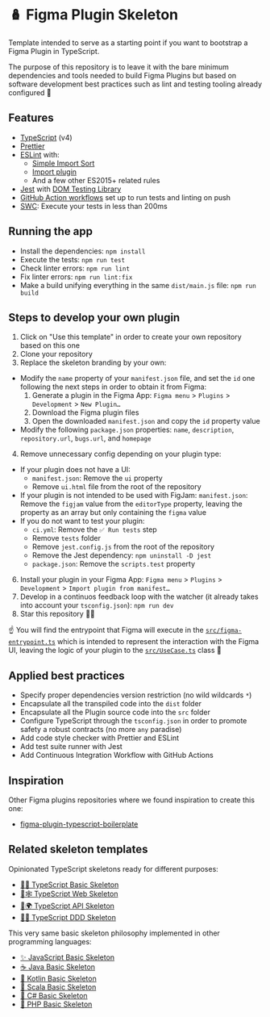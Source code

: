# 🪆 Figma Plugin Skeleton

Template intended to serve as a starting point if you want to bootstrap a Figma Plugin in TypeScript.

The purpose of this repository is to leave it with the bare minimum dependencies and tools needed to build Figma Plugins but based on software development best practices such as lint and testing tooling already configured 🤟

## Features

- [TypeScript](https://www.typescriptlang.org/) (v4)
- [Prettier](https://prettier.io/)
- [ESLint](https://eslint.org/) with:
  - [Simple Import Sort](https://github.com/lydell/eslint-plugin-simple-import-sort/)
  - [Import plugin](https://github.com/benmosher/eslint-plugin-import/)
  - And a few other ES2015+ related rules
- [Jest](https://jestjs.io) with [DOM Testing Library](https://testing-library.com/docs/dom-testing-library/intro)
- [GitHub Action workflows](https://github.com/features/actions) set up to run tests and linting on push
- [SWC](https://swc.rs/): Execute your tests in less than 200ms

## Running the app

- Install the dependencies: `npm install`
- Execute the tests: `npm run test`
- Check linter errors: `npm run lint`
- Fix linter errors: `npm run lint:fix`
- Make a build unifying everything in the same `dist/main.js` file: `npm run build`

## Steps to develop your own plugin

1. Click on "Use this template" in order to create your own repository based on this one
2. Clone your repository
3. Replace the skeleton branding by your own:
  - Modify the `name` property of your `manifest.json` file, and set the `id` one following the next steps in order to obtain it from Figma:
    1. Generate a plugin in the Figma App: `Figma menu` > `Plugins` > `Development` > `New Plugin…`
    2. Download the Figma plugin files
    3. Open the downloaded `manifest.json` and copy the `id` property value
  - Modify the following `package.json` properties: `name`, `description`, `repository.url`, `bugs.url`, and `homepage`
4. Remove unnecessary config depending on your plugin type:
  - If your plugin does not have a UI:
    - `manifest.json`: Remove the `ui` property
    - Remove `ui.html` file from the root of the repository
  - If your plugin is not intended to be used with FigJam: `manifest.json`: Remove the `figjam` value from the `editorType` property, leaving the property as an array but only containing the `figma` value
  - If you do not want to test your plugin:
    - `ci.yml`: Remove the `✅ Run tests` step 
    - Remove `tests` folder
    - Remove `jest.config.js` from the root of the repository
    - Remove the Jest dependency: `npm uninstall -D jest` 
    - `package.json`: Remove the `scripts.test` property 
6. Install your plugin in your Figma App: `Figma menu` > `Plugins` > `Development` > `Import plugin from manifest…`
7. Develop in a continuos feedback loop with the watcher (it already takes into account your `tsconfig.json`): `npm run dev`
8. Star this repository 🌟😊
   
☝️ You will find the entrypoint that Figma will execute in the [`src/figma-entrypoint.ts`](src/figma-entrypoint.ts) which is intended to represent the interaction with the Figma UI, leaving the logic of your plugin to the [`src/UseCase.ts`](src/UseCase.ts) class 🤟

## Applied best practices

- Specify proper dependencies version restriction (no wild wildcards `*`)
- Encapsulate all the transpiled code into the `dist` folder
- Encapsulate all the Plugin source code into the `src` folder
- Configure TypeScript through the `tsconfig.json` in order to promote safety a robust contracts (no more `any` paradise)
- Add code style checker with Prettier and ESLint
- Add test suite runner with Jest
- Add Continuous Integration Workflow with GitHub Actions

## Inspiration

Other Figma plugins repositories where we found inspiration to create this one:

- [figma-plugin-typescript-boilerplate](https://github.com/aarongarciah/figma-plugin-typescript-boilerplate)

## Related skeleton templates

Opinionated TypeScript skeletons ready for different purposes:

- [🔷🌱 TypeScript Basic Skeleton](https://github.com/CodelyTV/typescript-basic-skeleton)
- [🔷🕸️ TypeScript Web Skeleton](https://github.com/CodelyTV/typescript-web-skeleton)
- [🔷🌍 TypeScript API Skeleton](https://github.com/CodelyTV/typescript-api-skeleton)
- [🔷✨ TypeScript DDD Skeleton](https://github.com/CodelyTV/typescript-ddd-skeleton)

This very same basic skeleton philosophy implemented in other programming languages:

- [✨ JavaScript Basic Skeleton](https://github.com/CodelyTV/javascript-basic-skeleton)
- [☕ Java Basic Skeleton](https://github.com/CodelyTV/java-basic-skeleton)
- [📍 Kotlin Basic Skeleton](https://github.com/CodelyTV/kotlin-basic-skeleton)
- [🧬 Scala Basic Skeleton](https://github.com/CodelyTV/scala-basic-skeleton)
- [🦈 C# Basic Skeleton](https://github.com/CodelyTV/csharp-basic-skeleton)
- [🐘 PHP Basic Skeleton](https://github.com/CodelyTV/php-basic-skeleton)
